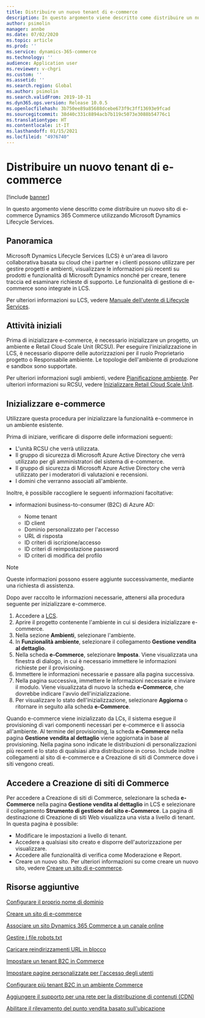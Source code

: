 ```yaml
---
title: Distribuire un nuovo tenant di e-commerce
description: In questo argomento viene descritto come distribuire un nuovo sito di e-commerce Dynamics 365 Commerce utilizzando Microsoft Dynamics Lifecycle Services.
author: psimolin
manager: annbe
ms.date: 07/02/2020
ms.topic: article
ms.prod: ''
ms.service: dynamics-365-commerce
ms.technology: ''
audience: Application user
ms.reviewer: v-chgri
ms.custom: ''
ms.assetid: ''
ms.search.region: Global
ms.author: psimolin
ms.search.validFrom: 2019-10-31
ms.dyn365.ops.version: Release 10.0.5
ms.openlocfilehash: 3b750ee89a85688dcebe673f9c3ff13693e9fcad
ms.sourcegitcommit: 38d40c331c8894acb7b119c5073e3088b54776c1
ms.translationtype: HT
ms.contentlocale: it-IT
ms.lasthandoff: 01/15/2021
ms.locfileid: "4976740"
---
```

# <a name="deploy-a-new-e-commerce-tenant"></a>Distribuire un nuovo tenant di e-commerce


[!include [banner](includes/banner.md)]

In questo argomento viene descritto come distribuire un nuovo sito di e-commerce Dynamics 365 Commerce utilizzando Microsoft Dynamics Lifecycle Services.

## <a name="overview"></a>Panoramica

Microsoft Dynamics Lifecycle Services (LCS) è un'area di lavoro collaborativa basata su cloud che i partner e i clienti possono utilizzare per gestire progetti e ambienti, visualizzare le informazioni più recenti su prodotti e funzionalità di Microsoft Dynamics nonché per creare, tenere traccia ed esaminare richieste di supporto. Le funzionalità di gestione di e-commerce sono integrate in LCS.

Per ulteriori informazioni su LCS, vedere [Manuale dell'utente di Lifecycle Services](https://docs.microsoft.com/dynamics365/unified-operations/dev-itpro/lifecycle-services/lcs-user-guide).
    
## <a name="get-started"></a>Attività iniziali

Prima di inizializzare e-commerce, è necessario inizializzare un progetto, un ambiente e Retail Cloud Scale Unit (RCSU). Per eseguire l'inizializzazione in LCS, è necessario disporre delle autorizzazioni per il ruolo Proprietario progetto o Responsabile ambiente. Le topologie dell'ambiente di produzione e sandbox sono supportate.

Per ulteriori informazioni sugli ambienti, vedere [Pianificazione ambiente](https://docs.microsoft.com/dynamics365/unified-operations/fin-and-ops/imp-lifecycle/environment-planning). Per ulteriori informazioni su RCSU, vedere [Inizializzare Retail Cloud Scale Unit](https://docs.microsoft.com/dynamics365/unified-operations/dev-itpro/deployment/initialize-retail-channels).

## <a name="initialize-e-commerce"></a>Inizializzare e-commerce

Utilizzare questa procedura per inizializzare la funzionalità e-commerce in un ambiente esistente.

Prima di iniziare, verificare di disporre delle informazioni seguenti:

- L'unità RCSU che verrà utilizzata.
- Il gruppo di sicurezza di Microsoft Azure Active Directory che verrà utilizzato per gli amministratori del sistema di e-commerce.
- Il gruppo di sicurezza di Microsoft Azure Active Directory che verrà utilizzato per i moderatori di valutazioni e recensioni.
- I domini che verranno associati all'ambiente.

Inoltre, è possibile raccogliere le seguenti informazioni facoltative:

- informazioni business-to-consumer (B2C) di Azure AD:

    - Nome tenant
    - ID client
    - Dominio personalizzato per l'accesso
    - URL di risposta
    - ID criteri di iscrizione/accesso
    - ID criteri di reimpostazione password
    - ID criteri di modifica del profilo

> [!NOTE]
> Queste informazioni possono essere aggiunte successivamente, mediante una richiesta di assistenza.

Dopo aver raccolto le informazioni necessarie, attenersi alla procedura seguente per inizializzare e-commerce.

1. Accedere a [LCS](https://lcs.dynamics.com).
1. Aprire il progetto contenente l'ambiente in cui si desidera inizializzare e-commerce.
1. Nella sezione **Ambienti**, selezionare l'ambiente.
1. In **Funzionalità ambiente**, selezionare il collegamento **Gestione vendita al dettaglio**.
1. Nella scheda **e-Commerce**, selezionare **Imposta**. Viene visualizzata una finestra di dialogo, in cui è necessario immettere le informazioni richieste per il provisioning.
1. Immettere le informazioni necessarie e passare alla pagina successiva.
1. Nella pagina successiva, immettere le informazioni necessarie e inviare il modulo. Viene visualizzata di nuovo la scheda **e-Commerce**, che dovrebbe indicare l'avvio dell'inizializzazione.
1. Per visualizzare lo stato dell'inizializzazione, selezionare **Aggiorna** o ritornare in seguito alla scheda **e-Commerce**.
    
Quando e-commerce viene inizializzato da LCs, il sistema esegue il provisioning di vari componenti necessari per e-commerce e li associa all'ambiente. Al termine del provisioning, la scheda **e-Commerce** nella pagina **Gestione vendita al dettaglio** viene aggiornata in base al provisioning. Nella pagina sono indicate le distribuzioni di personalizzazioni più recenti e lo stato di qualsiasi altra distribuzione in corso. Include inoltre collegamenti al sito di e-commerce e a Creazione di siti di Commerce dove i siti vengono creati.

## <a name="access-commerce-site-builder"></a>Accedere a Creazione di siti di Commerce

Per accedere a Creazione di siti di Commerce, selezionare la scheda **e-Commerce** nella pagina **Gestione vendita al dettaglio** in LCS e selezionare il collegamento **Strumento di gestione del sito e-Commerce**. La pagina di destinazione di Creazione di siti Web visualizza una vista a livello di tenant. In questa pagina è possibile:

- Modificare le impostazioni a livello di tenant.
- Accedere a qualsiasi sito creato e disporre dell'autorizzazione per visualizzare. 
- Accedere alle funzionalità di verifica come Moderazione e Report.
- Creare un nuovo sito. Per ulteriori informazioni su come creare un nuovo sito, vedere [Creare un sito di e-commerce](create-ecommerce-site.md). 

## <a name="additional-resources"></a>Risorse aggiuntive

[Configurare il proprio nome di dominio](configure-your-domain-name.md)

[Creare un sito di e-commerce](create-ecommerce-site.md)

[Associare un sito Dynamics 365 Commerce a un canale online](associate-site-online-store.md)

[Gestire i file robots.txt](manage-robots-txt-files.md)

[Caricare reindirizzamenti URL in blocco](upload-bulk-redirects.md)

[Impostare un tenant B2C in Commerce](set-up-B2C-tenant.md)

[Impostare pagine personalizzate per l'accesso degli utenti](custom-pages-user-logins.md)

[Configurare più tenant B2C in un ambiente Commerce](configure-multi-B2C-tenants.md)

[Aggiungere il supporto per una rete per la distribuzione di contenuti (CDN)](add-cdn-support.md)

[Abilitare il rilevamento del punto vendita basato sull'ubicazione](enable-store-detection.md)
